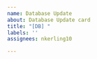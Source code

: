 ```yaml
---
name: Database Update
about: Database Update card
title: "[DB] "
labels: ''
assignees: nkerling10

---
```



